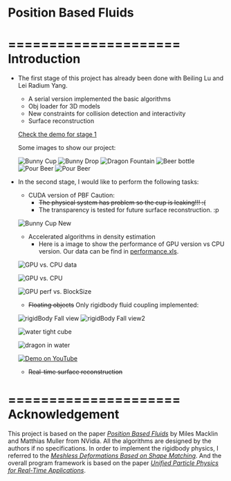 Position Based Fluids
=====================

=====================
Introduction
=====================
* The first stage of this project has already been done with Beiling Lu and Lei Radium Yang. 
	* A serial version implemented the basic algorithms
	* Obj loader for 3D models
	* New constraints for collision detection and interactivity
	* Surface reconstruction

	[Check the demo for stage 1](http://youtu.be/UF9xwl5-nlQ)
	
	Some images to show our project:
	
	![Bunny Cup](https://github.com/chiwsy/Position_Based_Fluids/blob/master/PBF_Suyang_Beiling_Lei/final/PNG/OBJ1.png)
	![Bunny Drop](https://github.com/chiwsy/Position_Based_Fluids/blob/master/PBF_Suyang_Beiling_Lei/final/PNG/RealTime3.png)
	![Dragon Fountain](https://github.com/chiwsy/Position_Based_Fluids/blob/master/PBF_Suyang_Beiling_Lei/final/PNG/OBJ2.png)
	![Beer bottle](https://github.com/chiwsy/Position_Based_Fluids/blob/master/PBF_Suyang_Beiling_Lei/final/PNG/OBJ3.png)
	![Pour Beer](https://github.com/chiwsy/Position_Based_Fluids/blob/master/PBF_Suyang_Beiling_Lei/final/PNG/UserInteraction1.png)
	![Pour Beer](https://github.com/chiwsy/Position_Based_Fluids/blob/master/PBF_Suyang_Beiling_Lei/final/PNG/UserInteraction2.png)
	
* In the second stage, I would like to perform the following tasks:
	* CUDA version of PBF  Caution:
		* ~~The physical system has problem so the cup is leaking!!! :(~~
		* The transparency is tested for future surface reconstruction. :p
		
	![Bunny Cup New](https://github.com/chiwsy/Position_Based_Fluids/blob/master/PBF_Stage2/Images/PBF2_20141128.gif)
	
	* Accelerated algorithms in density estimation
		* Here is a image to show the performance of GPU version vs CPU version. Our data can be find in [performance.xls](https://github.com/chiwsy/Position_Based_Fluids/blob/master/PBF_Stage2/performance.xls).
		
	![GPU vs. CPU data](https://github.com/chiwsy/Position_Based_Fluids/blob/master/PBF_Stage2/Images/PerformanceData.png)
		
	![GPU vs. CPU](https://github.com/chiwsy/Position_Based_Fluids/blob/master/PBF_Stage2/Images/Performance.png)
	
	![GPU perf vs. BlockSize](https://github.com/chiwsy/Position_Based_Fluids/blob/master/PBF_Stage2/Images/GPUperformance.png)
	
	* ~~Floating objects~~ Only rigidbody fluid coupling implemented:
	
	![rigidBody Fall view](https://github.com/chiwsy/Position_Based_Fluids/blob/master/PBF_Stage2/Images/rigidBodyFall.gif)
	![rigidBody Fall view2](https://github.com/chiwsy/Position_Based_Fluids/blob/master/PBF_Stage2/Images/rigidBodyFall2.gif)
	
	![water tight cube](https://github.com/chiwsy/Position_Based_Fluids/blob/master/PBF_Stage2/Images/WaterTightCube.gif)
	
	![dragon in water](https://github.com/chiwsy/Position_Based_Fluids/blob/master/PBF_Stage2/Images/DragonInWater.gif)
	
	[![Demo on YouTube](http://img.youtube.com/vi/l9m0SKvFcCo/0.jpg)](http://www.youtube.com/watch?v=l9m0SKvFcCo)
	
	* ~~Real-time surface reconstruction~~

=====================
Acknowledgement
=====================
This project is based on the paper [_Position_ _Based_ _Fluids_](http://mmacklin.com/pbf_sig_preprint.pdf) by Miles Macklin and Matthias Muller from NVidia. All the algorithms are designed by the authors if no specifications. In order to implement the rigidbody physics, I referred to the [_Meshless Deformations Based on Shape Matching_](https://www.cs.drexel.edu/~david/Classes/Papers/MeshlessDeformations_SIG05.pdf). And the overall program framework is based on the paper [_Unified Particle Physics for Real-Time Applications_](http://mmacklin.com/uppfrta_preprint.pdf).
